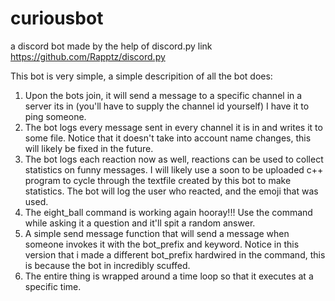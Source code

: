 # curiousbot
a discord bot made by the help of discord.py link https://github.com/Rapptz/discord.py

This bot is very simple, a simple descripition of all the bot does:
1. Upon the bots join, it will send a message to a specific channel in a server its in (you'll have to supply the channel id yourself) I have it to ping someone.
2. The bot logs every message sent in every channel it is in and writes it to some file. Notice that it doesn't take into account name changes, this will likely be fixed in the future.
3. The bot logs each reaction now as well, reactions can be used to collect statistics on funny messages. I will likely use a soon to be uploaded c++ program to cycle through the textfile created by this bot to make statistics. The bot will log the user who reacted, and the emoji that was used.
4. The eight_ball command is working again hooray!!! Use the command while asking it a question and it'll spit a random answer.
5. A simple send message function that will send a message when someone invokes it with the bot_prefix and keyword. Notice in this version that i made a different bot_prefix hardwired in the command, this is because the bot in incredibly scuffed.
6. The entire thing is wrapped around a time loop so that it executes at a specific time. 


